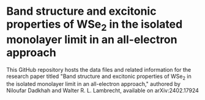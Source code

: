 # Band structure and excitonic properties of WSe$_2$ in the isolated monolayer limit in an all-electron approach

This GitHub repository hosts the data files and related information for the research paper titled "Band structure and excitonic properties of WSe$_2$ in the isolated
  monolayer limit in an all-electron approach," authored by Niloufar Dadkhah and Walter R. L. Lambrecht, available on arXiv:2402.17924
